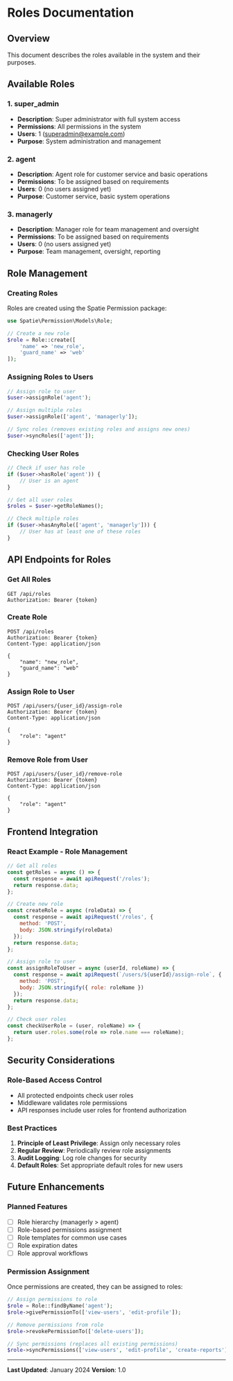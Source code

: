 # Roles Documentation

## Overview
This document describes the roles available in the system and their purposes.

## Available Roles

### 1. super_admin
- **Description**: Super administrator with full system access
- **Permissions**: All permissions in the system
- **Users**: 1 (superadmin@example.com)
- **Purpose**: System administration and management

### 2. agent
- **Description**: Agent role for customer service and basic operations
- **Permissions**: To be assigned based on requirements
- **Users**: 0 (no users assigned yet)
- **Purpose**: Customer service, basic system operations

### 3. managerly
- **Description**: Manager role for team management and oversight
- **Permissions**: To be assigned based on requirements
- **Users**: 0 (no users assigned yet)
- **Purpose**: Team management, oversight, reporting

## Role Management

### Creating Roles
Roles are created using the Spatie Permission package:

```php
use Spatie\Permission\Models\Role;

// Create a new role
$role = Role::create([
    'name' => 'new_role',
    'guard_name' => 'web'
]);
```

### Assigning Roles to Users
```php
// Assign role to user
$user->assignRole('agent');

// Assign multiple roles
$user->assignRole(['agent', 'managerly']);

// Sync roles (removes existing roles and assigns new ones)
$user->syncRoles(['agent']);
```

### Checking User Roles
```php
// Check if user has role
if ($user->hasRole('agent')) {
    // User is an agent
}

// Get all user roles
$roles = $user->getRoleNames();

// Check multiple roles
if ($user->hasAnyRole(['agent', 'managerly'])) {
    // User has at least one of these roles
}
```

## API Endpoints for Roles

### Get All Roles
```http
GET /api/roles
Authorization: Bearer {token}
```

### Create Role
```http
POST /api/roles
Authorization: Bearer {token}
Content-Type: application/json

{
    "name": "new_role",
    "guard_name": "web"
}
```

### Assign Role to User
```http
POST /api/users/{user_id}/assign-role
Authorization: Bearer {token}
Content-Type: application/json

{
    "role": "agent"
}
```

### Remove Role from User
```http
POST /api/users/{user_id}/remove-role
Authorization: Bearer {token}
Content-Type: application/json

{
    "role": "agent"
}
```

## Frontend Integration

### React Example - Role Management
```javascript
// Get all roles
const getRoles = async () => {
  const response = await apiRequest('/roles');
  return response.data;
};

// Create new role
const createRole = async (roleData) => {
  const response = await apiRequest('/roles', {
    method: 'POST',
    body: JSON.stringify(roleData)
  });
  return response.data;
};

// Assign role to user
const assignRoleToUser = async (userId, roleName) => {
  const response = await apiRequest(`/users/${userId}/assign-role`, {
    method: 'POST',
    body: JSON.stringify({ role: roleName })
  });
  return response.data;
};

// Check user roles
const checkUserRole = (user, roleName) => {
  return user.roles.some(role => role.name === roleName);
};
```

## Security Considerations

### Role-Based Access Control
- All protected endpoints check user roles
- Middleware validates role permissions
- API responses include user roles for frontend authorization

### Best Practices
1. **Principle of Least Privilege**: Assign only necessary roles
2. **Regular Review**: Periodically review role assignments
3. **Audit Logging**: Log role changes for security
4. **Default Roles**: Set appropriate default roles for new users

## Future Enhancements

### Planned Features
- [ ] Role hierarchy (managerly > agent)
- [ ] Role-based permissions assignment
- [ ] Role templates for common use cases
- [ ] Role expiration dates
- [ ] Role approval workflows

### Permission Assignment
Once permissions are created, they can be assigned to roles:

```php
// Assign permissions to role
$role = Role::findByName('agent');
$role->givePermissionTo(['view-users', 'edit-profile']);

// Remove permissions from role
$role->revokePermissionTo(['delete-users']);

// Sync permissions (replaces all existing permissions)
$role->syncPermissions(['view-users', 'edit-profile', 'create-reports']);
```

---

**Last Updated**: January 2024
**Version**: 1.0 
